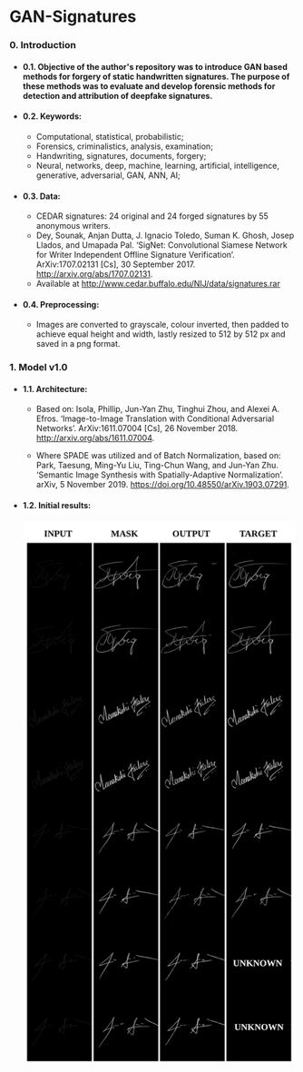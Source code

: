 # GAN-Signatures

### 0. Introduction

* #### 0.1. Objective of the author's repository was to introduce GAN based methods for forgery of static handwritten signatures. The purpose of these methods was to evaluate and develop forensic methods for detection and attribution of deepfake signatures.

* #### 0.2. Keywords:

    * Computational, statistical, probabilistic; 
    * Forensics, criminalistics, analysis, examination;
    * Handwriting, signatures, documents, forgery;
    * Neural, networks, deep, machine, learning, artificial, intelligence, generative, adversarial, GAN, ANN, AI;

* #### 0.3. Data:

    * CEDAR signatures: 24 original and 24 forged signatures by 55 anonymous writers.
    * Dey, Sounak, Anjan Dutta, J. Ignacio Toledo, Suman K. Ghosh, Josep Llados, and Umapada Pal. ‘SigNet: Convolutional Siamese Network for Writer Independent Offline Signature Verification’. ArXiv:1707.02131 [Cs], 30 September 2017. http://arxiv.org/abs/1707.02131.
    * Available at http://www.cedar.buffalo.edu/NIJ/data/signatures.rar

 * #### 0.4. Preprocessing:

    * Images are converted to grayscale, colour inverted, then padded to achieve equal height and width, lastly resized to 512 by 512 px and saved in a png format.

### 1. Model v1.0

* #### 1.1. Architecture:
     
     * Based on: Isola, Phillip, Jun-Yan Zhu, Tinghui Zhou, and Alexei A. Efros. ‘Image-to-Image Translation with Conditional Adversarial Networks’. ArXiv:1611.07004 [Cs], 26 November 2018. http://arxiv.org/abs/1611.07004.

     * Where SPADE was utilized and of Batch Normalization, based on: Park, Taesung, Ming-Yu Liu, Ting-Chun Wang, and Jun-Yan Zhu. ‘Semantic Image Synthesis with Spatially-Adaptive Normalization’. arXiv, 5 November 2019. https://doi.org/10.48550/arXiv.1903.07291.

* #### 1.2. Initial results:
     
     ![example](https://github.com/Ma-Marcinowski/GAN-Signatures/blob/main/Examples/Examples.png "Example")
     

